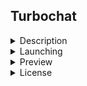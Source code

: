 ## Turbochat

<details>
  <summary>Description</summary>

  Simple chat with Hotwire, Turbo and Stimulus.

  Implemented in Ruby 3.0 using Rails 7.0 and PostgreSQL.

</details>

<details>
  <summary>Launching</summary>
  1. Download or clone repo. Install all dependencies and prepare database

  ```bash
  $ bin/setup
  ```

  2. Start server

  ```bash
  $ bin/dev
  ```
</details>

<details>
  <summary>Preview</summary>
  1-3 stage (frontend)
  
  https://user-images.githubusercontent.com/17977331/153748789-258c035c-e526-4a61-916a-157a29fea960.mp4
  
  4 stage (avatar)
 
  ![screen](https://user-images.githubusercontent.com/17977331/153748810-73dfad43-8e3a-437a-bdc3-eb144d617484.jpg)

  5 stage (online status)
  
  https://user-images.githubusercontent.com/17977331/153748830-4440b4a7-ea8f-442b-800e-720d235ecbd8.mov
  
  6 stage (profile modal)
  
  https://user-images.githubusercontent.com/17977331/153777545-1482caec-b894-418c-92e1-e6b4dda8708d.mov
  
  7 stage (Favorites)
  
  https://user-images.githubusercontent.com/17977331/154814541-ff5928f4-aaf8-4343-9821-97a8c33185f5.mov
  
  8 stage (Turbo Frames refactoring)
  
  https://user-images.githubusercontent.com/17977331/154828223-4af159e1-ef0a-4cdd-b0db-4ddfe393e07d.mov

  
</details>

<details>
  <summary>License</summary>
  
  MIT – see `LICENSE`
</details>

